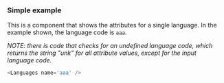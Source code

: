 
### Simple example

This is a component that shows the attributes for a single language.
In the example shown, the language code is `aaa`.

*NOTE: there is code that checks for an undefined language code, which returns the string "unk" for all attribute values, except for the input language code.*

```js
<Languages name='aaa' />
```
